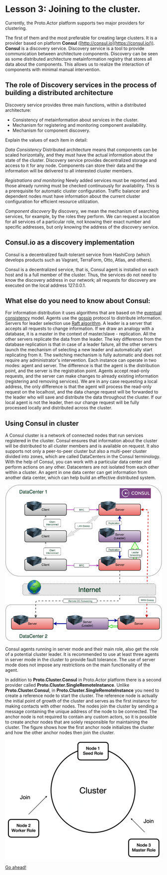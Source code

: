 # Lesson 3:  Joining to the cluster.

Currently, the Proto.Actor platform supports two major providers for clustering. 

The first of them and the most preferable for creating large clusters. It is a provider based on platform **Consul** ([http://consul.io](https://consul.io/)). **Consul** is a discovery service. Discovery service is a tool to provide communication between architecture components. Discovery can be seen as some distributed architecture metainformation registry that stores all data about the components. This allows us to realize the interaction of components with minimal manual intervention.

## The role of Discovery services in the process of building a distributed architecture

Discovery service provides three main functions, within a distributed architecture:

- Consistency of metainformation about services in the cluster.
- Mechanism for registering and monitoring component availability.
- Mechanism for component discovery.

Explain the values of each item in detail:

*Data Consistency*
Distributed architecture means that components can be scaled horizontally, and they must have the actual information about the state of the cluster. Discovery service provides decentralized storage and access to it for any node. Components can store their data and the information will be delivered to all interested cluster members.

*Registrations and monitoring*
Newly added services must be reported and those already running must be checked continuously for availability. This is a prerequisite for automatic cluster configuration.  Traffic balancer and dependent nodes must have information about the current cluster configuration for efficient resource utilization.

*Сomponent discovery*
By discovery, we mean the mechanism of searching services, for example, by the roles they perform. We can request a location for all services of a particular role, not knowing their exact number and specific addresses, but only knowing the address of the discovery service.

## Consul.io as a discovery implementation

Consul is a decentralized fault-tolerant service from HashiCorp (which develops products such as Vagrant, TerraForm, Otto, Atlas, and others).

Consul is a decentralized service, that is, Consul agent is installed on each host and is a full member of the cluster. Thus, the services do not need to know the discovery address in our network; all requests for discovery are executed on the local address 127.0.0.1.

## What else do you need to know about Consul:

For information distribution it uses algorithms that are based on the [eventual consistency](https://en.wikipedia.org/wiki/Eventual_consistency) model. Agents use the [gossip](https://en.wikipedia.org/wiki/Gossip_protocol) protocol to distribute information.
Servers for leader selection use [Raft algorithm](https://raft.github.io/). A leader is a server that accepts all requests to change information. If we draw an analogy with a database, it is a master in the context of master/slave - replication. All the other servers replicate the data from the leader. The key difference from the database replication is that in case of a leader failure, all the other servers launch the mechanism of selecting a new leader and automatically start replicating from it. The switching mechanism is fully automatic and does not require any administrator's intervention. Each instance can operate in two modes: agent and server. The difference is that the agent is the distribution point, and the server is the registration point. Agents accept read-only requests, and the server can make changes to already existing information (registering and removing services). We are in any case requesting a local address, the only difference is that the agent will process the read-only request on the localhost, and the data change request will be forwarded to the leader who will save and distribute the data throughout the cluster. If our local agent is not the leader, then our change request will be fully processed locally and distributed across the cluster.

## Using Consul in cluster

A Consul cluster is a network of connected nodes that run services registered in the cluster. Consul ensures that information about the cluster will be distributed to all cluster members and is available on request. It also supports not only a peer-to-peer cluster but also a multi-peer cluster divided into zones, which are called DataCenters in the Consul terminology. With the help of Consul, you can work with a particular data center and perform actions on any other. Datacenters are not isolated from each other within a cluster. An agent in one data center can get information from another data center, which can help build an effective distributed system.

![](images/8_3_1.png)

Consul agents running in server mode and their main role, also get the role of a potential cluster leader. It is recommended to use at least three agents in server mode in the cluster to provide fault tolerance. The use of server mode does not impose any restrictions on the main functionality of the agent.

In addition to **Proto.Cluster.Consul** in Proto.Actor platform there is a second provider called **Proto.Cluster.SingleRemoteInstance**.  Unlike **Proto.Cluster.Consul**, in **Proto.Cluster.SingleRemoteInstance** you need to create a reference node to start the cluster. The reference node is actually the initial point of growth of the cluster and serves as the first instance for making contacts with other nodes. The nodes join the cluster by sending a message containing the unique address of the node to be connected. The anchor node is not required to contain any custom actors, so it is possible to create anchor nodes that are solely responsible for maintaining the cluster. The figure shows how the first anchor node initializes the cluster and how the other anchor nodes then join the cluster.

![](images/8_3_2.png)

[Go ahead!](../lesson-4)



